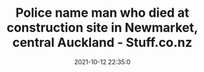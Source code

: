 ---
"title": "Police name man who died at construction site in Newmarket, central Auckland - Stuff.co.nz"
"date": "2021-10-12 22:35:0"
"feed_name": "GOOGLENEWSCONSTRUCTION"
"feed_website": "https://news.google.com/search?q=construction%2Bincident&hl=en-US&gl=US&ceid=US:en"
"feed_rss": "https://news.google.com/rss/search?q=construction%2Bincident&hl=en-US&gl=US&ceid=US:en"
"link": "https://www.stuff.co.nz/national/300429068/police-name-man-who-died-at-construction-site-in-newmarket-central-auckland"
"source": "{'href': 'https://www.stuff.co.nz', 'title': 'Stuff.co.nz'}"
"file": "_posts/2021-1-1-dec8cfa0ed1dc4c0415710941ff6b327e14d66bb.md"
"accident": "1"
"drilling": "1"
"dead": "1"
"injured": "0"
"arrested": "0"
"place": "newmarket"
"where": "construction site"
"causes": "unknown"
"place_uri": "http://en.wikipedia.org/wiki/Newmarket%2C_Suffolk"
---